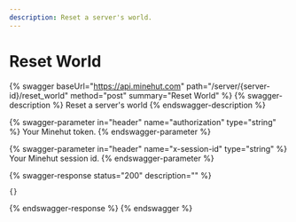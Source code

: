 ```yaml
---
description: Reset a server's world.
---
```


# Reset World

{% swagger baseUrl="https://api.minehut.com" path="/server/{server-id}/reset_world" method="post" summary="Reset World" %}
{% swagger-description %}
Reset a server's world 
{% endswagger-description %}

{% swagger-parameter in="header" name="authorization" type="string" %}
Your Minehut token.
{% endswagger-parameter %}

{% swagger-parameter in="header" name="x-session-id" type="string" %}
Your Minehut session id.
{% endswagger-parameter %}

{% swagger-response status="200" description="" %}
```
{}
```
{% endswagger-response %}
{% endswagger %}
